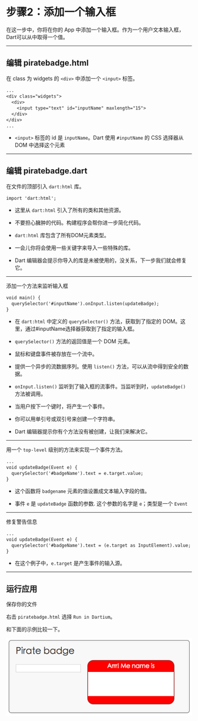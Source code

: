 # 步骤2：添加一个输入框

在这一步中，你将在你的 App 中添加一个输入框。作为一个用户文本输入框，Dart可以从中取得一个值。

---

## 编辑 **piratebadge.html**

在 class 为 widgets 的 ``<div>`` 中添加一个 ``<input>`` 标签。

```
...
<div class="widgets">
  <div>
    <input type="text" id="inputName" maxlength="15">
  </div>
</div>
...
```

- ``<input>`` 标签的 id 是 ``inputName``。Dart 使用 ``#inputName`` 的 CSS 选择器从 DOM 中选择这个元素

---

## 编辑 piratebadge.dart

在文件的顶部引入 ``dart:html`` 库。

```
import 'dart:html';
```

- 这里从 ``dart:html`` 引入了所有的类和其他资源。

- 不要担心臃肿的代码。构建程序会帮你进一步简化代码。

- ``dart:html`` 库包含了所有DOM元素类型。

- 一会儿你将会使用一些关键字来导入一些特殊的库。

- Dart 编辑器会提示你导入的库是未被使用的，没关系，下一步我们就会修复它。

---


添加一个方法来监听输入框

```
void main() {
  querySelector('#inputName').onInput.listen(updateBadge);
}
```

- 在 ``dart:html`` 中定义的 ``querySelector()`` 方法，获取到了指定的 DOM。这里，通过#inputName选择器获取到了指定的输入框。

- ``querySelector()`` 方法的返回值是一个 DOM 元素。

- 鼠标和键盘事件被存放在一个流中。

- 提供一个异步的流数据序列。使用 ``listen()`` 方法，可以从流中得到安全的数据。

- ``onInput.listen()`` 监听到了输入框的流事件。当监听到时，``updateBadge()`` 方法被调用。

- 当用户按下一个键时，将产生一个事件。

- 你可以用单引号或双引号来创建一个字符串。

- Dart 编辑器提示你有个方法没有被创建，让我们来解决它。

---


用一个 ``top-level`` 级别的方法来实现一个事件方法。

```
...
void updateBadge(Event e) { 
  querySelector('#badgeName').text = e.target.value;
}
```

- 这个函数将 ``badgename`` 元素的值设置成文本输入字段的值。

- 事件 ``e`` 是 ``updateBadge`` 函数的参数. 这个参数的名字是 ``e``；类型是一个 ``Event``

---

修复警告信息

```
...
void updateBadge(Event e) { 
  querySelector('#badgeName').text = (e.target as InputElement).value;
}
```

- 在这个例子中，``e.target`` 是产生事件的输入源。


---

## 运行应用

保存你的文件

右击 ``piratebadge.html`` 选择 ``Run in Dartium``。

和下面的示例比较一下。
 

![运行](images/dart1-learn-dart-in-minutes-step-2-add-an-input-field-pic1.png) 


